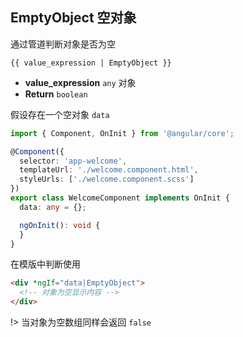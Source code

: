 ## EmptyObject 空对象

通过管道判断对象是否为空

```
{{ value_expression | EmptyObject }}
```

- **value_expression** `any` 对象
- **Return** `boolean`

假设存在一个空对象 `data`

```typescript
import { Component, OnInit } from '@angular/core';

@Component({
  selector: 'app-welcome',
  templateUrl: './welcome.component.html',
  styleUrls: ['./welcome.component.scss']
})
export class WelcomeComponent implements OnInit {
  data: any = {};

  ngOnInit(): void {
  }
}

```

在模版中判断使用

```html
<div *ngIf="data|EmptyObject">
  <!-- 对象为空显示内容 -->
</div>
```

!> 当对象为空数组同样会返回 `false`